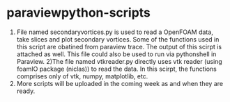 # paraviewpython-scripts

1) File named secondaryvortices.py is used to read a OpenFOAM data, take slices and plot secondary vortices. Some of the functions used in this script are obatined from paraview trace. The output of this scirpt is attached as well. This file could also be used to run via pythonshell in Paraview. 
2)The file named vtkreader.py directly uses vtk reader (using foamIO package (niclas)) to read the data. In this scirpt, the functions comprises only of vtk, numpy, matplotlib, etc. 
3) More scripts will be uploaded in the coming week as and when they are ready. 
